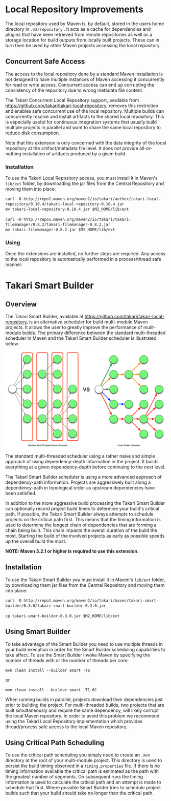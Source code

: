 # Local Repository Improvements

The local repository used by Maven is, by default, stored in the users home directory in `.m2/repository` . It acts as a
cache for dependencies and plugins that have been retrieved from remote repositories as well as a storage location for
build outputs from locally built projects. These can in turn then be used by other Maven projects accessing the local
repository.

## Concurrent Safe Access

The access to the local repository done by a standard Maven installation is not designed to have multiple instances of
Maven accessing it concurrently for read or write access. Concurrent access can end up corrupting the consistency of the 
repository due to wrong metadata file content.

The Takari Concurrent Local Repository support, available from https://github.com/takari/takari-local-repository,
removes this restriction and enables safe concurrent use of the local repository. Multiple builds can concurrently
resolve and install artifacts to the shared local repository. This is especially useful for continuous integration
systems that usually build multiple projects in parallel and want to share the same local repository to reduce disk
consumption.

Note that this extension is only concerned with the data integrity of the local repository at the artifact/metadata
file level. It does not provide all-or-nothing installation of artifacts produced by a given build.

### Installation

To use the Takari Local Repository access, you must install it in Maven's `lib/ext` folder, by downloading the jar
files from the Central Repository and moving them into place:

```
curl -O http://repo1.maven.org/maven2/io/takari/aether/takari-local-repository/0.10.4/takari-local-repository-0.10.4.jar
mv takari-local-repository-0.10.4.jar $M2_HOME/lib/ext

curl -O http://repo1.maven.org/maven2/io/takari/takari-filemanager/0.8.2/takari-filemanager-0.8.2.jar
mv takari-filemanager-0.8.2.jar $M2_HOME/lib/ext
```

### Using

Once the extensions are installed, no further steps are required. Any access to the local repository is automatically
performed in a process/thread safe manner.


# Takari Smart Builder

## Overview

The Takari Smart Builder, available at https://github.com/takari/takari-local-repository, is an alternative scheduler
for build multi-module Maven projects. It allows the user to greatly improve the performance of mulit-module builds. The
primary difference between the standard multi-threaded scheduler in Maven and the Takari Smart Builder scheduler is
illustrated below.

![Standard and Smart Builder Scheduling](figures/smart-builder-scheduler.png)


The standard multi-threaded scheduler using a rather naive and simple approach of using dependency-depth information in
the project. It builds everything at a given dependency-depth before continuing to the next level.

The Takari Smart Builder scheduler is using a more advanced approach of dependency-path information. Projects are
aggressively built along a dependency-path in topological order as upstream dependencies have been satisfied.

In addition to the more aggressive build processing the Takari Smart Builder can optionally record project build times
to determine your build's critical path. If possible, the Takari Smart Builder always attempts to schedule projects on
the critical path first. This means that the timing information is used to determine the longest chain of dependencies 
that are forming a chain being built. This chain impacts the overall duration of the build the most. Starting the build
 of the involved projects as early as possible speeds up the overall build the most.

**NOTE: Maven 3.2.1 or higher is required to use this extension.** 

## Installation

To use the Takari Smart Builder you must install it in Maven's `lib/ext` folder, by downloading them jar files from the
Central Repository and moving them into place:

```
curl -O http://repo1.maven.org/maven2/io/takari/maven/takari-smart-builder/0.3.0/takari-smart-builder-0.3.0.jar

cp takari-smart-builder-0.3.0.jar $M2_HOME/lib/ext
```

## Using Smart Builder

To take advantage of the Smart Builder you need to use multiple threads in your build execution in order for the Smart
Builder scheduling capabilities to take affect. To use the Smart Builder invoke Maven by specifying the number of
threads with or the number of threads per core:

```
mvn clean install --builder smart -T8
```

or

```
mvn clean install --builder smart -T1.0C
```

When running builds in parallel, projects download their dependencies just prior to building the project. For
multi-threaded builds, two projects that are built simultaneously and require the same dependency, will likely corrupt
the local Maven repository. In order to avoid this problem we recommend using the Takari Local Repository implementation
which provides thread/process safe access to the local Maven repository.

## Using Critical Path Scheduling

To use the critical path scheduling you simply need to create an `.mvn` directory at the root of your multi-module
project. This directory is used to persist the build timing observed in a `timing.properties` file. If there is no timing
information available the critical path is estimated as the path with the greatest number of segments. On subsequent
runs the timing information is used to calculate the critical path and an attempt is made to schedule that first. Where
possible Smart Builder tries to schedule project builds such that your build should take no longer than the critical
path.
